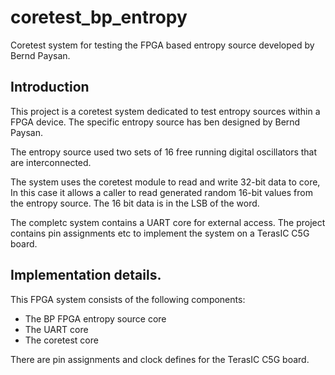coretest_bp_entropy
========================

Coretest system for testing the FPGA based entropy source developed by
Bernd Paysan.
 
## Introduction ##
This project is a coretest system dedicated to test entropy sources
within a FPGA device. The specific entropy source has ben designed by
Bernd Paysan.

The entropy source used two sets of 16 free running digital oscillators
that are interconnected.

The system uses the coretest module to read and write 32-bit data to
core, In this case it allows a caller to read generated random 16-bit
values from the entropy source. The 16 bit data is in the LSB of the
word.

The completc system contains a UART core for external access. The
project contains pin assignments etc to implement the system on a
TerasIC C5G board.

## Implementation details. ##
This FPGA system consists of the following components:

- The BP FPGA entropy source core
- The UART core
- The coretest core

There are pin assignments and clock defines for the TerasIC C5G board.

